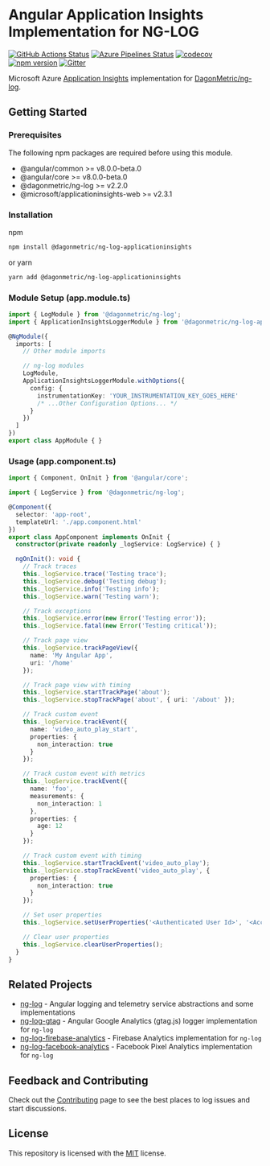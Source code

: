 # Angular Application Insights Implementation for NG-LOG

[![GitHub Actions Status](https://github.com/DagonMetric/ng-log-applicationinsights/workflows/Main%20Workflow/badge.svg)](https://github.com/DagonMetric/ng-log-applicationinsights/actions)
[![Azure Pipelines Status](https://dev.azure.com/DagonMetric/ng-log-applicationinsights/_apis/build/status/DagonMetric.ng-log-applicationinsights?branchName=master)](https://dev.azure.com/DagonMetric/ng-log-applicationinsights/_build/latest?definitionId=11&branchName=master)
[![codecov](https://codecov.io/gh/DagonMetric/ng-log-applicationinsights/branch/master/graph/badge.svg)](https://codecov.io/gh/DagonMetric/ng-log-applicationinsights)
[![npm version](https://img.shields.io/npm/v/@dagonmetric/ng-log-applicationinsights.svg)](https://www.npmjs.com/package/@dagonmetric/ng-log-applicationinsights)
[![Gitter](https://badges.gitter.im/DagonMetric/general.svg)](https://gitter.im/DagonMetric/general?utm_source=badge&utm_medium=badge&utm_campaign=pr-badge)

Microsoft Azure [Application Insights](https://github.com/microsoft/ApplicationInsights-JS) implementation for [DagonMetric/ng-log](https://github.com/DagonMetric/ng-log).

## Getting Started

### Prerequisites

The following npm packages are required before using this module.

* @angular/common >= v8.0.0-beta.0
* @angular/core >= v8.0.0-beta.0
* @dagonmetric/ng-log >= v2.2.0
* @microsoft/applicationinsights-web >= v2.3.1

### Installation

npm

```bash
npm install @dagonmetric/ng-log-applicationinsights
```

or yarn

```bash
yarn add @dagonmetric/ng-log-applicationinsights
```

### Module Setup (app.module.ts)

```typescript
import { LogModule } from '@dagonmetric/ng-log';
import { ApplicationInsightsLoggerModule } from '@dagonmetric/ng-log-applicationinsights';

@NgModule({
  imports: [
    // Other module imports

    // ng-log modules
    LogModule,
    ApplicationInsightsLoggerModule.withOptions({
      config: {
        instrumentationKey: 'YOUR_INSTRUMENTATION_KEY_GOES_HERE'
        /* ...Other Configuration Options... */
      }
    })
  ]
})
export class AppModule { }
```

### Usage (app.component.ts)

```typescript
import { Component, OnInit } from '@angular/core';

import { LogService } from '@dagonmetric/ng-log';

@Component({
  selector: 'app-root',
  templateUrl: './app.component.html'
})
export class AppComponent implements OnInit {
  constructor(private readonly _logService: LogService) { }

  ngOnInit(): void {
    // Track traces
    this._logService.trace('Testing trace');
    this._logService.debug('Testing debug');
    this._logService.info('Testing info');
    this._logService.warn('Testing warn');

    // Track exceptions
    this._logService.error(new Error('Testing error'));
    this._logService.fatal(new Error('Testing critical'));

    // Track page view
    this._logService.trackPageView({
      name: 'My Angular App',
      uri: '/home'
    });

    // Track page view with timing
    this._logService.startTrackPage('about');
    this._logService.stopTrackPage('about', { uri: '/about' });

    // Track custom event
    this._logService.trackEvent({
      name: 'video_auto_play_start',
      properties: {
        non_interaction: true
      }
    });

    // Track custom event with metrics
    this._logService.trackEvent({
      name: 'foo',
      measurements: {
        non_interaction: 1
      },
      properties: {
        age: 12
      }
    });

    // Track custom event with timing
    this._logService.startTrackEvent('video_auto_play');
    this._logService.stopTrackEvent('video_auto_play', {
      properties: {
        non_interaction: true
      }
    });

    // Set user properties
    this._logService.setUserProperties('<Authenticated User Id>', '<Account Id>');

    // Clear user properties
    this._logService.clearUserProperties();
  }
}
```

## Related Projects

* [ng-log](https://github.com/DagonMetric/ng-log) - Angular logging and telemetry service abstractions and some implementations
* [ng-log-gtag](https://github.com/DagonMetric/ng-log-gtag) - Angular Google Analytics (gtag.js) logger implementation for `ng-log`
* [ng-log-firebase-analytics](https://github.com/DagonMetric/ng-log-firebase-analytics) - Firebase Analytics implementation for `ng-log`
* [ng-log-facebook-analytics](https://github.com/DagonMetric/ng-log-facebook-analytics) - Facebook Pixel Analytics implementation for `ng-log`

## Feedback and Contributing

Check out the [Contributing](https://github.com/DagonMetric/ng-log-applicationinsights/blob/master/CONTRIBUTING.md) page to see the best places to log issues and start discussions.

## License

This repository is licensed with the [MIT](https://github.com/DagonMetric/ng-log-applicationinsights/blob/master/LICENSE) license.
